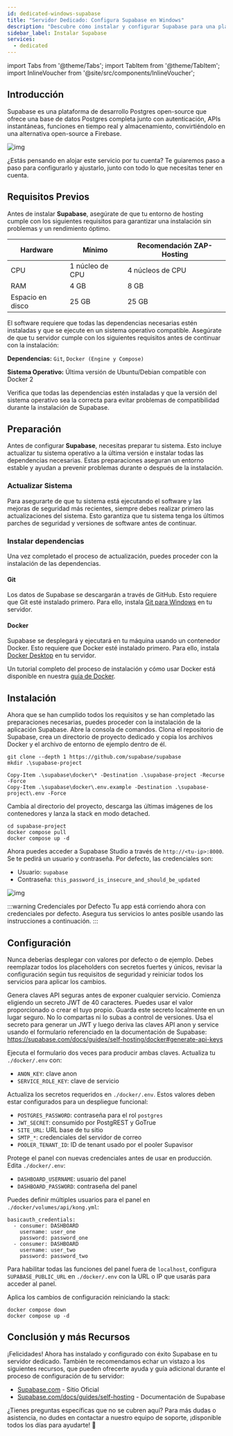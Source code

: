 ```yaml
---
id: dedicated-windows-supabase
title: "Servidor Dedicado: Configura Supabase en Windows"
description: "Descubre cómo instalar y configurar Supabase para una plataforma Postgres open-source confiable con autenticación y funciones en tiempo real → Aprende más ahora"
sidebar_label: Instalar Supabase
services:
  - dedicated
---
```


import Tabs from '@theme/Tabs';
import TabItem from '@theme/TabItem';
import InlineVoucher from '@site/src/components/InlineVoucher';

## Introducción

Supabase es una plataforma de desarrollo Postgres open-source que ofrece una base de datos Postgres completa junto con autenticación, APIs instantáneas, funciones en tiempo real y almacenamiento, convirtiéndolo en una alternativa open-source a Firebase.

![img](https://screensaver01.zap-hosting.com/index.php/s/gE9NRSMr22oZaCx/preview)

¿Estás pensando en alojar este servicio por tu cuenta? Te guiaremos paso a paso para configurarlo y ajustarlo, junto con todo lo que necesitas tener en cuenta.

<InlineVoucher />

## Requisitos Previos

Antes de instalar **Supabase**, asegúrate de que tu entorno de hosting cumple con los siguientes requisitos para garantizar una instalación sin problemas y un rendimiento óptimo.

| Hardware   | Mínimo     | Recomendación ZAP-Hosting |
| ---------- | ----------- | -------------------------- |
| CPU        | 1 núcleo de CPU | 4 núcleos de CPU          |
| RAM        | 4 GB        | 8 GB                       |
| Espacio en disco | 25 GB       | 25 GB                      |

El software requiere que todas las dependencias necesarias estén instaladas y que se ejecute en un sistema operativo compatible. Asegúrate de que tu servidor cumple con los siguientes requisitos antes de continuar con la instalación:

**Dependencias:** `Git`, `Docker (Engine y Compose)`

**Sistema Operativo:** Última versión de Ubuntu/Debian compatible con Docker 2

Verifica que todas las dependencias estén instaladas y que la versión del sistema operativo sea la correcta para evitar problemas de compatibilidad durante la instalación de Supabase.

## Preparación

Antes de configurar **Supabase**, necesitas preparar tu sistema. Esto incluye actualizar tu sistema operativo a la última versión e instalar todas las dependencias necesarias. Estas preparaciones aseguran un entorno estable y ayudan a prevenir problemas durante o después de la instalación.

### Actualizar Sistema
Para asegurarte de que tu sistema está ejecutando el software y las mejoras de seguridad más recientes, siempre debes realizar primero las actualizaciones del sistema. Esto garantiza que tu sistema tenga los últimos parches de seguridad y versiones de software antes de continuar.

### Instalar dependencias
Una vez completado el proceso de actualización, puedes proceder con la instalación de las dependencias.

#### Git
Los datos de Supabase se descargarán a través de GitHub. Esto requiere que Git esté instalado primero. Para ello, instala [Git para Windows](https://git-scm.com/downloads/win) en tu servidor.

#### Docker

Supabase se desplegará y ejecutará en tu máquina usando un contenedor Docker. Esto requiere que Docker esté instalado primero. Para ello, instala [Docker Desktop](https://docs.docker.com/desktop/setup/install/windows-install/) en tu servidor.

Un tutorial completo del proceso de instalación y cómo usar Docker está disponible en nuestra [guía de Docker](dedicated-windows-docker.md).

## Instalación
Ahora que se han cumplido todos los requisitos y se han completado las preparaciones necesarias, puedes proceder con la instalación de la aplicación Supabase. Abre la consola de comandos. Clona el repositorio de Supabase, crea un directorio de proyecto dedicado y copia los archivos Docker y el archivo de entorno de ejemplo dentro de él.

```
git clone --depth 1 https://github.com/supabase/supabase
mkdir .\supabase-project

Copy-Item .\supabase\docker\* -Destination .\supabase-project -Recurse -Force
Copy-Item .\supabase\docker\.env.example -Destination .\supabase-project\.env -Force
```

Cambia al directorio del proyecto, descarga las últimas imágenes de los contenedores y lanza la stack en modo detached.
```
cd supabase-project
docker compose pull
docker compose up -d
```

Ahora puedes acceder a Supabase Studio a través de `http://<tu-ip>:8000`. Se te pedirá un usuario y contraseña. Por defecto, las credenciales son:

- Usuario: `supabase`
- Contraseña: `this_password_is_insecure_and_should_be_updated`

![img](https://screensaver01.zap-hosting.com/index.php/s/oBpk2K3S46gETHf/preview)

:::warning Credenciales por Defecto
Tu app está corriendo ahora con credenciales por defecto. Asegura tus servicios lo antes posible usando las instrucciones a continuación.
:::

## Configuración
Nunca deberías desplegar con valores por defecto o de ejemplo. Debes reemplazar todos los placeholders con secretos fuertes y únicos, revisar la configuración según tus requisitos de seguridad y reiniciar todos los servicios para aplicar los cambios.

Genera claves API seguras antes de exponer cualquier servicio. Comienza eligiendo un secreto JWT de 40 caracteres. Puedes usar el valor proporcionado o crear el tuyo propio. Guarda este secreto localmente en un lugar seguro. No lo compartas ni lo subas a control de versiones. Usa el secreto para generar un JWT y luego deriva las claves API anon y service usando el formulario referenciado en la documentación de Supabase: https://supabase.com/docs/guides/self-hosting/docker#generate-api-keys

Ejecuta el formulario dos veces para producir ambas claves. Actualiza tu `./docker/.env` con:

- `ANON_KEY`: clave anon
- `SERVICE_ROLE_KEY`: clave de servicio

Actualiza los secretos requeridos en `./docker/.env`. Estos valores deben estar configurados para un despliegue funcional:

- `POSTGRES_PASSWORD`: contraseña para el rol `postgres`
- `JWT_SECRET`: consumido por PostgREST y GoTrue
- `SITE_URL`: URL base de tu sitio
- `SMTP_*`: credenciales del servidor de correo
- `POOLER_TENANT_ID`: ID de tenant usado por el pooler Supavisor

Protege el panel con nuevas credenciales antes de usar en producción. Edita `./docker/.env`:

- `DASHBOARD_USERNAME`: usuario del panel
- `DASHBOARD_PASSWORD`: contraseña del panel

Puedes definir múltiples usuarios para el panel en `./docker/volumes/api/kong.yml`:

```
basicauth_credentials:
  - consumer: DASHBOARD
    username: user_one
    password: password_one
  - consumer: DASHBOARD
    username: user_two
    password: password_two
```

Para habilitar todas las funciones del panel fuera de `localhost`, configura `SUPABASE_PUBLIC_URL` en `./docker/.env` con la URL o IP que usarás para acceder al panel.

Aplica los cambios de configuración reiniciando la stack:

```
docker compose down
docker compose up -d
```

## Conclusión y más Recursos

¡Felicidades! Ahora has instalado y configurado con éxito Supabase en tu servidor dedicado. También te recomendamos echar un vistazo a los siguientes recursos, que pueden ofrecerte ayuda y guía adicional durante el proceso de configuración de tu servidor:

- [Supabase.com](https://Supabase.com/) - Sitio Oficial
- [Supabase.com/docs/guides/self-hosting](https://supabase.com/docs/guides/self-hosting) - Documentación de Supabase

¿Tienes preguntas específicas que no se cubren aquí? Para más dudas o asistencia, no dudes en contactar a nuestro equipo de soporte, ¡disponible todos los días para ayudarte! 🙂

<InlineVoucher />